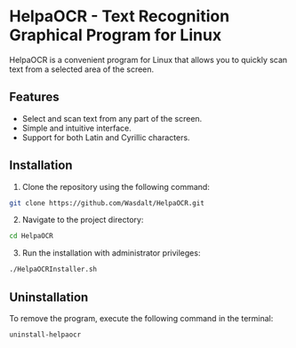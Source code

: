 # HelpaOCR - Text Recognition Graphical Program for Linux

HelpaOCR is a convenient program for Linux that allows you to quickly scan text from a selected area of the screen.

## Features

- Select and scan text from any part of the screen.
- Simple and intuitive interface.
- Support for both Latin and Cyrillic characters.

## Installation

1. Clone the repository using the following command:
```bash
git clone https://github.com/Wasdalt/HelpaOCR.git
```

2. Navigate to the project directory:
```bash
cd HelpaOCR
```

3. Run the installation with administrator privileges:
```bash
./HelpaOCRInstaller.sh
```


## Uninstallation

To remove the program, execute the following command in the terminal:
```bash
uninstall-helpaocr
```
